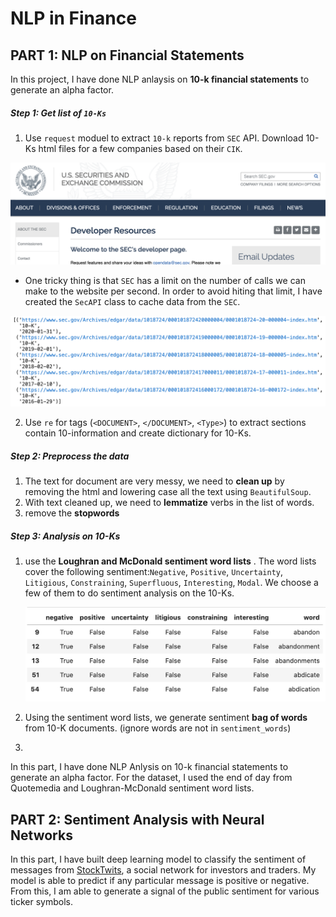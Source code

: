 # NLP in Finance 

## PART 1: NLP on Financial Statements

In this project, I have done NLP anlaysis on **10-k financial statements** to generate an alpha factor. 

##### Step 1:  Get list of `10-Ks`

1. Use  `request` moduel to extract `10-k` reports from `SEC` API. Download  10-Ks html files for a few companies based on their `CIK`.
   
![sec api](Sentiment_Analysis_for_Financial_Statements/images/sec_api.png)
   
   
   
   + One tricky thing is that `SEC` has a limit on the number of calls we can make to the website per second. In order to avoid hiting that limit, I have created the `SecAPI` class to cache data from the `SEC`.  
   
   ![html](Sentiment_Analysis_for_Financial_Statements/images/html.png)
   
   
   
2. Use `re` for tags  (`<DOCUMENT>`, `</DOCUMENT>`, `<Type>`) to extract sections contain 10-information and create dictionary for 10-Ks. 

##### Step 2:  Preprocess the data

1. The text for document are very messy,  we need to **clean up** by removing the html and lowering case all the text using `BeautifulSoup`. 
2. With text cleaned up, we need to **lemmatize** verbs in the list of words.
3. remove the **stopwords** 

##### Step 3: Analysis on 10-Ks

1. use the **Loughran and McDonald sentiment word lists** .  The word lists cover the following sentiment:`Negative`, `Positive`, `Uncertainty`, `Litigious`, `Constraining`, `Superfluous`, `Interesting`, `Modal`. We choose a few of them to do sentiment analysis on the 10-Ks.

   ![dict](Sentiment_Analysis_for_Financial_Statements/images/dict.png)

2. Using the sentiment word lists, we generate sentiment **bag of words** from 10-K documents. (ignore words are not in `sentiment_words`)

3. 

   













In this part, I have done NLP Anlysis on 10-k financial statements to generate an alpha factor. For the dataset, I used the end of day from Quotemedia and Loughran-McDonald sentiment word lists.







## PART 2: Sentiment Analysis with Neural Networks 

In this part, I have built deep learning model to classify the sentiment of messages from [StockTwits](https://stocktwits.com/), a social network for investors and traders. My model is able to predict if any particular message is positive or negative. From this, I am able to generate a signal of the public sentiment for various ticker symbols.
